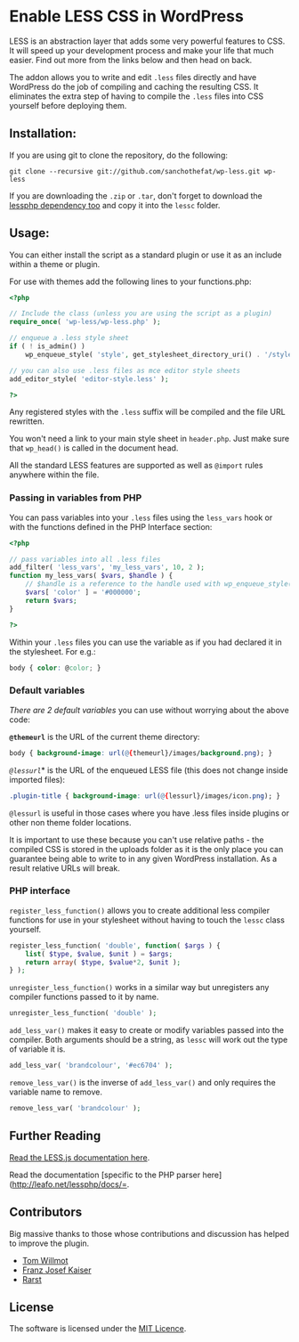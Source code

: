 # Enable LESS CSS in WordPress

LESS is an abstraction layer that adds some very powerful features to CSS. It
will speed up your development process and make your life that much easier. Find
out more from the links below and then head on back.

The addon allows you to write and edit `.less` files directly and
have WordPress do the job of compiling and caching the resulting CSS. It
eliminates the extra step of having to compile the `.less` files into CSS yourself
before deploying them.

## Installation:

If you are using git to clone the repository, do the following:

    git clone --recursive git://github.com/sanchothefat/wp-less.git wp-less

If you are downloading the `.zip` or `.tar`, don't forget to download the [lessphp
dependency too](https://github.com/leafo/lessphp) and copy it into the `lessc`
folder.

## Usage:

You can either install the script as a standard plugin or use it as an include within a theme or plugin.

For use with themes add the following lines to your functions.php:

```php
<?php

// Include the class (unless you are using the script as a plugin)
require_once( 'wp-less/wp-less.php' );

// enqueue a .less style sheet
if ( ! is_admin() )
    wp_enqueue_style( 'style', get_stylesheet_directory_uri() . '/style.less' );

// you can also use .less files as mce editor style sheets
add_editor_style( 'editor-style.less' );

?>
```

Any registered styles with the `.less` suffix will be compiled and the file URL rewritten.

You won't need a link to your main style sheet in `header.php`. Just make sure
that `wp_head()` is called in the document head.

All the standard LESS features are supported as well as `@import` rules anywhere
within the file.

### Passing in variables from PHP

You can pass variables into your `.less` files using the `less_vars` hook or with the
functions defined in the PHP Interface section:

```php
<?php

// pass variables into all .less files
add_filter( 'less_vars', 'my_less_vars', 10, 2 );
function my_less_vars( $vars, $handle ) {
    // $handle is a reference to the handle used with wp_enqueue_style()
    $vars[ 'color' ] = '#000000';
    return $vars;
}

?>
```

Within your `.less` files you can use the variable as if you had declared it in the stylesheet.
For e.g.:

```css
body { color: @color; }
```

### Default variables

*There are 2 default variables* you can use without worrying about the above code:

**`@themeurl`** is the URL of the current theme directory:

```css
body { background-image: url(@{themeurl}/images/background.png); }
```

*`@lessurl`** is the URL of the enqueued LESS file (this does not change inside imported files):

```css
.plugin-title { background-image: url(@{lessurl}/images/icon.png); }
```

`@lessurl` is useful in those cases where you have .less files inside plugins or
other non theme folder locations.

It is important to use these because you can't use relative paths - the compiled CSS is
stored in the uploads folder as it is the only place you can guarantee being
able to write to in any given WordPress installation. As a result relative URLs will
break.

### PHP interface

`register_less_function()` allows you to create additional less compiler functions
for use in your stylesheet without having to touch the `lessc` class yourself.

```php
register_less_function( 'double', function( $args ) {
    list( $type, $value, $unit ) = $args;
	return array( $type, $value*2, $unit );
} );
```

`unregister_less_function()` works in a similar way but unregisters any compiler
functions passed to it by name.

```php
unregister_less_function( 'double' );
```

`add_less_var()` makes it easy to create or modify variables passed into the
compiler. Both arguments should be a string, as `lessc` will work out the type of
variable it is.

```php
add_less_var( 'brandcolour', '#ec6704' );
```

`remove_less_var()` is the inverse of `add_less_var()` and only requires the
variable name to remove.

```php
remove_less_var( 'brandcolour' );
```

## Further Reading

[Read the LESS.js documentation here](http://lesscss.org/).

Read the documentation [specific to the PHP parser here](http://leafo.net/lessphp/docs/=.


## Contributors

Big massive thanks to those whose contributions and discussion has helped to improve the plugin.

* [Tom Willmot](https://github.com/willmot)
* [Franz Josef Kaiser](https://github.com/franz-josef-kaiser)
* [Rarst](https://github.com/rarst)

## License

The software is licensed under the [MIT Licence](http://www.opensource.org/licenses/mit-license.php).

